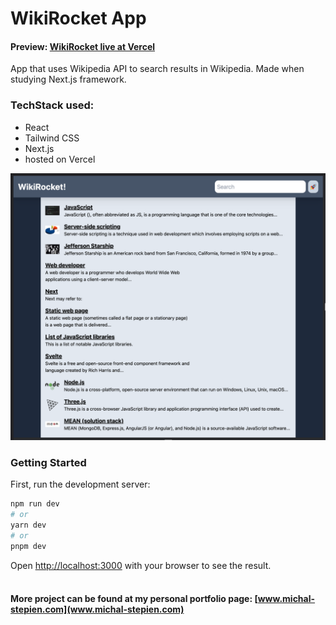 # WikiRocket App

#### Preview: [WikiRocket live at Vercel](https://nextjs-wikirocket-lake.vercel.app/)
App that uses Wikipedia API to search results in Wikipedia. Made when studying Next.js framework.

### TechStack used: 
- React
- Tailwind CSS
- Next.js
- hosted on Vercel

![img.png](img.png)
### Getting Started

First, run the development server:

```bash
npm run dev
# or
yarn dev
# or
pnpm dev
```

Open [http://localhost:3000](http://localhost:3000) with your browser to see the result.
<br/>
<br/>
####  More project can be found at my personal portfolio page: [www.michal-stepien.com](www.michal-stepien.com)